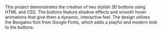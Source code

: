 This project demonstrates the creation of two stylish 3D buttons using HTML and CSS. 
The buttons feature shadow effects and smooth hover animations that give them a dynamic, interactive feel. 
The design utilizes the Boogaloo font from Google Fonts, which adds a playful and modern look to the buttons.
